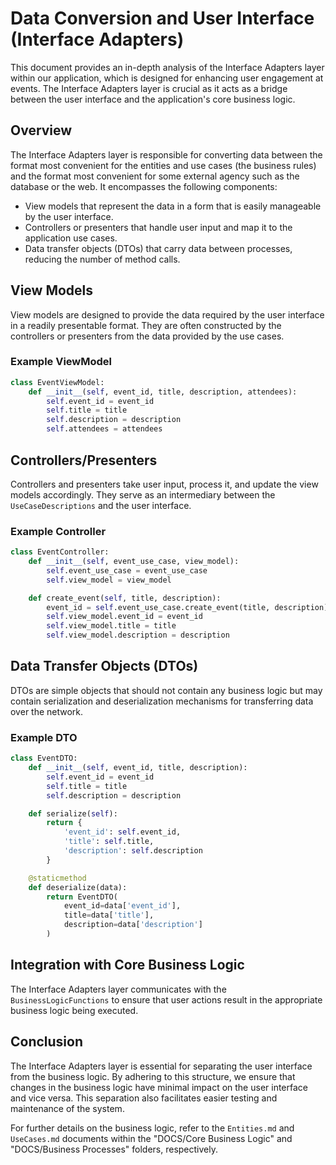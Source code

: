 # Data Conversion and User Interface (Interface Adapters)

This document provides an in-depth analysis of the Interface Adapters layer within our application, which is designed for enhancing user engagement at events. The Interface Adapters layer is crucial as it acts as a bridge between the user interface and the application's core business logic.

## Overview

The Interface Adapters layer is responsible for converting data between the format most convenient for the entities and use cases (the business rules) and the format most convenient for some external agency such as the database or the web. It encompasses the following components:

- View models that represent the data in a form that is easily manageable by the user interface.
- Controllers or presenters that handle user input and map it to the application use cases.
- Data transfer objects (DTOs) that carry data between processes, reducing the number of method calls.

## View Models

View models are designed to provide the data required by the user interface in a readily presentable format. They are often constructed by the controllers or presenters from the data provided by the use cases.

### Example ViewModel

```python
class EventViewModel:
    def __init__(self, event_id, title, description, attendees):
        self.event_id = event_id
        self.title = title
        self.description = description
        self.attendees = attendees
```

## Controllers/Presenters

Controllers and presenters take user input, process it, and update the view models accordingly. They serve as an intermediary between the `UseCaseDescriptions` and the user interface.

### Example Controller

```python
class EventController:
    def __init__(self, event_use_case, view_model):
        self.event_use_case = event_use_case
        self.view_model = view_model

    def create_event(self, title, description):
        event_id = self.event_use_case.create_event(title, description)
        self.view_model.event_id = event_id
        self.view_model.title = title
        self.view_model.description = description
```

## Data Transfer Objects (DTOs)

DTOs are simple objects that should not contain any business logic but may contain serialization and deserialization mechanisms for transferring data over the network.

### Example DTO

```python
class EventDTO:
    def __init__(self, event_id, title, description):
        self.event_id = event_id
        self.title = title
        self.description = description

    def serialize(self):
        return {
            'event_id': self.event_id,
            'title': self.title,
            'description': self.description
        }

    @staticmethod
    def deserialize(data):
        return EventDTO(
            event_id=data['event_id'],
            title=data['title'],
            description=data['description']
        )
```

## Integration with Core Business Logic

The Interface Adapters layer communicates with the `BusinessLogicFunctions` to ensure that user actions result in the appropriate business logic being executed.

## Conclusion

The Interface Adapters layer is essential for separating the user interface from the business logic. By adhering to this structure, we ensure that changes in the business logic have minimal impact on the user interface and vice versa. This separation also facilitates easier testing and maintenance of the system.

For further details on the business logic, refer to the `Entities.md` and `UseCases.md` documents within the "DOCS/Core Business Logic" and "DOCS/Business Processes" folders, respectively.